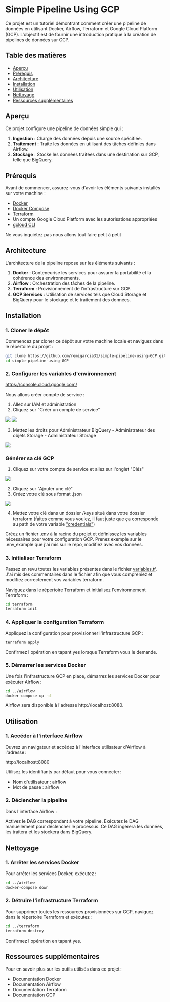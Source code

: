 # Simple Pipeline Using GCP

Ce projet est un tutoriel démontrant comment créer une pipeline de données en utilisant Docker, Airflow, Terraform et Google Cloud Platform (GCP). L'objectif est de fournir une introduction pratique à la création de pipelines de données sur GCP.

## Table des matières

- [Aperçu](#aperçu)
- [Prérequis](#prérequis)
- [Architecture](#architecture)
- [Installation](#installation)
- [Utilisation](#utilisation)
- [Nettoyage](#nettoyage)
- [Ressources supplémentaires](#ressources-supplémentaires)


## Aperçu

Ce projet configure une pipeline de données simple qui :

1. **Ingestion** : Charge des données depuis une source spécifiée.
2. **Traitement** : Traite les données en utilisant des tâches définies dans Airflow.
3. **Stockage** : Stocke les données traitées dans une destination sur GCP, telle que BigQuery.


## Prérequis

Avant de commencer, assurez-vous d'avoir les éléments suivants installés sur votre machine :

- [Docker](https://www.docker.com/)
- [Docker Compose](https://docs.docker.com/compose/)
- [Terraform](https://www.terraform.io/)
- Un compte Google Cloud Platform avec les autorisations appropriées
- [gcloud CLI](https://cloud.google.com/sdk/gcloud)

Ne vous inquiétez pas nous allons tout faire petit à petit

## Architecture

L'architecture de la pipeline repose sur les éléments suivants :

1. **Docker** : Conteneurise les services pour assurer la portabilité et la cohérence des environnements.
2. **Airflow** : Orchestration des tâches de la pipeline.
3. **Terraform** : Provisionnement de l'infrastructure sur GCP.
4. **GCP Services** : Utilisation de services tels que Cloud Storage et BigQuery pour le stockage et le traitement des données.


## Installation

### 1. Cloner le dépôt

Commencez par cloner ce dépôt sur votre machine locale et naviguez dans le répertoire du projet :

```bash
git clone https://github.com/remigarcia31/simple-pipeline-using-GCP.git
cd simple-pipeline-using-GCP
```

### 2. Configurer les variables d'environnement
https://console.cloud.google.com/

Nous allons créer compte de service :
  1. Allez sur IAM et administration
  2. Cliquez sur "Créer un compte de service"

![](images/[FR]-IAM_creer_compte_service_0.png)
![](images/[FR]-IAM_creer_compte_service_1.png)

  3. Mettez les droits pour Administrateur BigQuery - Administrateur des objets Storage - Administrateur Storage

![](images/[FR]-IAM_creer_compte_service_2.png)

### Générer sa clé GCP
  1. Cliquez sur votre compte de service et allez sur l'onglet "Clés"
  
  ![](images/[FR]-IAM_creer_compte_service_3.png)
  
  2. Cliquez sur "Ajouter une clé"
  3. Créez votre clé sous format .json
  
  ![](images/[FR]-IAM_creer_compte_service_4.png)
  
  4. Mettez votre clé dans un dossier /keys situé dans votre dossier terraform (faites comme vous voulez, il faut juste que ça corresponde au path de votre variable ["credentials"](terraform/variables_example.tf))
  
Créez un fichier [.env](airflow/.env_example) à la racine du projet et définissez les variables nécessaires pour votre configuration GCP.
Prenez exemple sur le .env_example que j'ai mis sur le repo, modifiez avec vos données.

### 3. Initialiser Terraform

Passez en revu toutes les variables présentes dans le fichier [variables.tf](terraform/variables_example.tf).
J'ai mis des commentaires dans le fichier afin que vous compreniez et modifiez correctement vos variables terraform.

Naviguez dans le répertoire Terraform et initialisez l'environnement Terraform :

```bash
cd terraform
terraform init
```

### 4. Appliquer la configuration Terraform
Appliquez la configuration pour provisionner l'infrastructure GCP :


```bash
terraform apply
```
Confirmez l'opération en tapant yes lorsque Terraform vous le demande.

### 5. Démarrer les services Docker
Une fois l'infrastructure GCP en place, démarrez les services Docker pour exécuter Airflow :

```bash
cd ../airflow
docker-compose up -d
```
Airflow sera disponible à l'adresse http://localhost:8080.

## Utilisation

### 1. Accéder à l'interface Airflow
Ouvrez un navigateur et accédez à l'interface utilisateur d'Airflow à l'adresse :

http://localhost:8080

Utilisez les identifiants par défaut pour vous connecter :
- Nom d'utilisateur : airflow
- Mot de passe : airflow


### 2. Déclencher la pipeline
Dans l'interface Airflow :

Activez le DAG correspondant à votre pipeline.
Exécutez le DAG manuellement pour déclencher le processus.
Ce DAG ingérera les données, les traitera et les stockera dans BigQuery.

## Nettoyage
### 1. Arrêter les services Docker
Pour arrêter les services Docker, exécutez :


```bash
cd ../airflow
docker-compose down
```

### 2. Détruire l'infrastructure Terraform
Pour supprimer toutes les ressources provisionnées sur GCP, naviguez dans le répertoire Terraform et exécutez :

```bash
cd ../terraform
terraform destroy
```
Confirmez l'opération en tapant yes.

## Ressources supplémentaires
Pour en savoir plus sur les outils utilisés dans ce projet :

- Documentation Docker
- Documentation Airflow
- Documentation Terraform
- Documentation GCP

